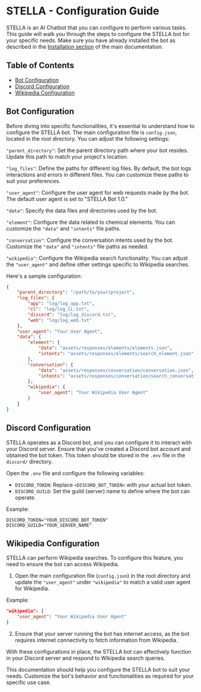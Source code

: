  # STELLA - Configuration Guide

STELLA is an AI Chatbot that you can configure to perform various tasks. This guide will walk you through the steps to configure the STELLA bot for your specific needs. Make sure you have already installed the bot as described in the [Installation section]() of the main documentation.

 ## Table of Contents

 - [Bot Configuration]()
 - [Discord Configuration]()
 - [Wikipedia Configuration]()

 ## Bot Configuration

 Before diving into specific functionalities, it's essential to understand how to configure the STELLA bot. The main configuration file is `config.json`, located in the root directory. You can adjust the following settings:

 `"parent_directory"`: Set the parent directory path where your bot resides. Update this path to match your project's location.

`"log_files"`: Define the paths for different log files. By default, the bot logs interactions and errors in different files. You can customize these paths to suit your preferences.

`"user_agent"`: Configure the user agent for web requests made by the bot. The default user agent is set to "STELLA Bot 1.0."

`"data"`: Specify the data files and directories used by the bot.

  `"element"`: Configure the data related to chemical elements. You can customize the `"data"` and `"intents"` file paths.

  `"conversation"`: Configure the conversation intents used by the bot. Customize the `"data"` and `"intents"` file paths as needed.

  `"wikipedia"`: Configure the Wikipedia search functionality. You can adjust the `"user_agent"` and define other settings specific to Wikipedia searches.

Here's a sample configuration:

```JSON
{
    "parent_directory": "/path/to/your/project",
    "log_files": {
        "app": "log/log_app.txt",
        "cl": "log/log_CL.txt",
        "discord": "log/log_discord.txt",
        "web": "log/log_web.txt"
    },
    "user_agent": "Your User Agent",
    "data": {
        "element": {
            "data": "assets/responses/elements/elements.json",
            "intents": "assets/responses/elements/search_element.json"
        },
        "conversation": {
            "data": "assets/responses/conversation/conversation.json",
            "intents": "assets/responses/conversation/search_conversation.py"
        },
        "wikipedia": {
            "user_agent": "Your Wikipedia User Agent"
        }
    }
}
```

## Discord Configuration

STELLA operates as a Discord bot, and you can configure it to interact with your Discord server. Ensure that you've created a Discord bot account and obtained the bot token. This token should be stored in the `.env` file in the `discord/` directory.

Open the `.env` file and configure the following variables:

 - `DISCORD_TOKEN`: Replace `<DISCORD_BOT_TOKEN>` with your actual bot token.
 - `DISCORD_GUILD`: Set the guild (server) name to define where the bot can operate.

Example:

```Dotenv
DISCORD_TOKEN="YOUR_DISCORD_BOT_TOKEN"
DISCORD_GUILD="YOUR_SERVER_NAME"
```

 ## Wikipedia Configuration

STELLA can perform Wikipedia searches. To configure this feature, you need to ensure the bot can access Wikipedia.

1. Open the main configuration file (`config.json`) in the root directory and update the `"user_agent"` under `"wikipedia"` to match a valid user agent for Wikipedia.

Example:

```JSON
"wikipedia": {
    "user_agent": "Your Wikipedia User Agent"
}
```

2. Ensure that your server running the bot has internet access, as the bot requires internet connectivity to fetch information from Wikipedia.

With these configurations in place, the STELLA bot can effectively function in your Discord server and respond to Wikipedia search queries.

This documentation should help you configure the STELLA bot to suit your needs. Customize the bot's behavior and functionalities as required for your specific use case.
